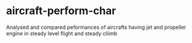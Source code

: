 # aircraft-perform-char
Analysed and compared peformances of aircrafts having jet and propeller engine in steady level flight and steady cliimb
